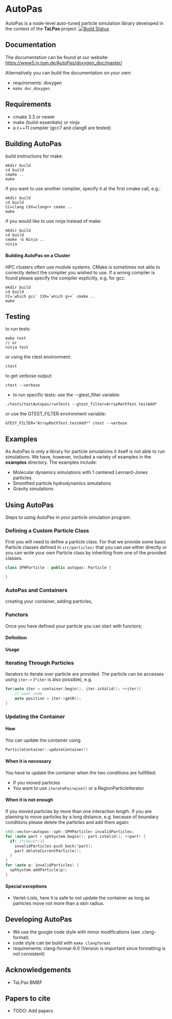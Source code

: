 # AutoPas
AutoPas is a node-level auto-tuned particle simulation library developed
in the context of the **TaLPas** project. [![Build Status](https://www5.in.tum.de/jenkins/mardyn/buildStatus/icon?job=AutoPas-Multibranch/master)](https://www5.in.tum.de/jenkins/mardyn/job/AutoPas-Multibranch/job/master/)

## Documentation
The documentation can be found at our website:
 https://www5.in.tum.de/AutoPas/doxygen_doc/master/

Alternatively you can build the documentation on your own:
* requirements:
 doxygen
* `make doc_doxygen`


## Requirements
* cmake 3.3 or newer
* make (build-essentials) or ninja
* a c++11 compiler (gcc7 and clang6 are tested)


## Building AutoPas
build instructions for make:
```
mkdir build
cd build
cmake ..
make
```
if you want to use another compiler, specify it at the first cmake call, e.g.:
```
mkdir build
cd build
CC=clang CXX=clang++ cmake ..
make
```
if you would like to use ninja instead of make:
```
mkdir build
cd build
cmake -G Ninja ..
ninja
```

#### Building AutoPas on a Cluster
HPC clusters often use module systems. CMake is sometimes not able to
correctly detect the compiler you wished to use. If a wrong compiler is
found please specify the compiler explicitly, e.g. for gcc:
```
mkdir build
cd build
CC=`which gcc` CXX=`which g++` cmake ..
make
```



## Testing
to run tests:
```
make test
// or
ninja test
```
or using the ctest environment:
```
ctest
```
to get verbose output:
```
ctest --verbose
```
* to run specific tests:
use the --gtest_filter variable:
```
./tests/testAutopas/runTests --gtest_filter=ArrayMathTest.testAdd*
```
or use the GTEST_FILTER environment variable:
```
GTEST_FILTER="ArrayMathTest.testAdd*" ctest --verbose
```


## Examples
As AutoPas is only a library for particle simulations it itself is not able to run simulations.
We have, however, included a variety of examples in the **examples** directory. The examples include:
* Molecular dynamics simulations with 1 centered Lennard-Jones particles.
* Smoothed particle hydrodynamics simulations
* Gravity simulations


## Using AutoPas

Steps to using AutoPas in your particle simulation program:
### Defining a Custom Particle Class
First you will need to define a particle class.
For that we provide some basic Particle classes defined
in `src/particles/` that you can use either directly
or you can write your own Particle class by inheriting from
one of the provided classes.
```C++
class SPHParticle : public autopas::Particle {

}
```
### AutoPas and Containers
creating your container, adding particles,
### Functors
Once you have defined your particle you can start with functors;
#### Definition
#### Usage

### Iterating Through Particles
Iterators to iterate over particle are provided.
The particle can be accesses using `iter->` (`*iter` is also possible), e.g.
```C++
for(auto iter = container.begin(), iter.isValid(); ++iter){
    // user code
    auto position = iter->getR();
}
```

### Updating the Container
#### How
You can update the container using
```C++
ParticleContainer::updateContainer()
```
#### When it is necessary
You have to update the container when the two conditions are fullfilled:
* If you moved particles
* You want to use `iteratePairwise()` or a RegionParticleIterator


#### When it is not enough
If you moved particles by more than one interaction length.
If you are planning to move particles by a long distance,
e.g. because of boundary conditions please delete the particles and add them again:
```C++
std::vector<autopas::sph::SPHParticle> invalidParticles;
for (auto part = sphSystem.begin(); part.isValid(); ++part) {
  if( /*check*/){
    invalidParticles.push_back(*part);
    part.deleteCurrentParticle();
  }
}
for (auto p: invalidParticles) {
  sphSystem.addParticle(p);
}
```

#### Special exceptions
* Verlet-Lists, here it is safe to not update the container
as long as particles move not more than a skin radius.


## Developing AutoPas
* We use the google code style with minor modifications (see .clang-format)
* code style can be build with `make clangformat`
* requirements:
	clang-format-6.0 
	(Version is important since formatting is not consistent)

## Acknowledgements
* TaLPas BMBF

## Papers to cite
* TODO: Add papers
